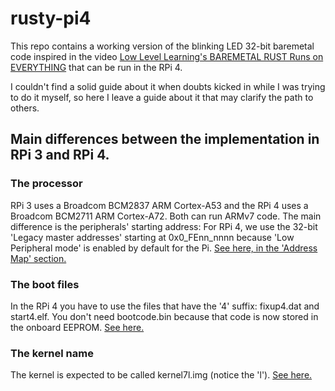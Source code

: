 # rusty-pi4

This repo contains a working version of the blinking LED 32-bit baremetal code inspired in the video [Low Level Learning's BAREMETAL RUST Runs on EVERYTHING](https://www.youtube.com/watch?v=jZT8APrzvc4) that can be run in the RPi 4.

I couldn't find a solid guide about it when doubts kicked in while I was trying to do it myself, so here I leave a guide about it that may
clarify the path to others.

## Main differences between the implementation in RPi 3 and RPi 4.
### The processor
RPi 3 uses a Broadcom BCM2837 ARM Cortex-A53 and the RPi 4 uses a Broadcom BCM2711 ARM Cortex-A72. Both can run ARMv7 code. The main difference is the peripherals' starting address: For RPi 4, we use the 32-bit 'Legacy master addresses' starting at 0x0_FEnn_nnnn because 'Low Peripheral mode' is enabled by default for the Pi. [See here, in the 'Address Map' section.](https://datasheets.raspberrypi.com/bcm2711/bcm2711-peripherals.pdf)

### The boot files
In the RPi 4 you have to use the files that have the '4' suffix: fixup4.dat and start4.elf. You don't need bootcode.bin because that code is now stored in the onboard EEPROM. [See here.](https://www.riscosopen.org/wiki/documentation/show/Software%20information:%20Raspberry%20Pi:%20Firmware)

### The kernel name
The kernel is expected to be called kernel7l.img (notice the 'l'). [See here.](https://www.raspberrypi.com/documentation/computers/config_txt.html#kernel)